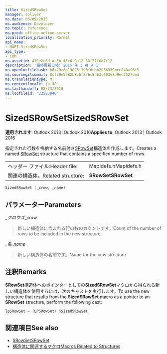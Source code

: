 ```yaml
---
title: SizedSRowSet
manager: soliver
ms.date: 03/09/2015
ms.audience: Developer
ms.topic: reference
ms.prod: office-online-server
localization_priority: Normal
api_name:
- MAPI.SizedSRowSet
api_type:
- COM
ms.assetid: 419e2c6d-ac3b-46c6-9a12-33f51f6d7f12
description: '最終更新日時: 2015 年 3 月 9 日'
ms.openlocfilehash: b8c70c8b13025f196fdebb2956939bec840a96f5
ms.sourcegitcommit: 0cf39e5382b8c6f236c8a63c6036849ed3527ded
ms.translationtype: MT
ms.contentlocale: ja-JP
ms.lasthandoff: 08/23/2018
ms.locfileid: "22583940"
---
```

# <a name="sizedsrowset"></a><span data-ttu-id="3fe7b-103">SizedSRowSet</span><span class="sxs-lookup"><span data-stu-id="3fe7b-103">SizedSRowSet</span></span>

<span data-ttu-id="3fe7b-104">**適用されます**: Outlook 2013 |Outlook 2016</span><span class="sxs-lookup"><span data-stu-id="3fe7b-104">**Applies to**: Outlook 2013 | Outlook 2016</span></span> 
  
<span data-ttu-id="3fe7b-105">指定された行数を格納する名前付き[SRowSet](srowset.md)構造体を作成します。</span><span class="sxs-lookup"><span data-stu-id="3fe7b-105">Creates a named [SRowSet](srowset.md) structure that contains a specified number of rows.</span></span> 
  
|||
|:-----|:-----|
|<span data-ttu-id="3fe7b-106">ヘッダー ファイル:</span><span class="sxs-lookup"><span data-stu-id="3fe7b-106">Header file:</span></span>  <br/> |<span data-ttu-id="3fe7b-107">Mapidefs.h</span><span class="sxs-lookup"><span data-stu-id="3fe7b-107">Mapidefs.h</span></span>  <br/> |
|<span data-ttu-id="3fe7b-108">関連の構造体。</span><span class="sxs-lookup"><span data-stu-id="3fe7b-108">Related structure:</span></span>  <br/> |<span data-ttu-id="3fe7b-109">**SRowSet**</span><span class="sxs-lookup"><span data-stu-id="3fe7b-109">**SRowSet**</span></span> <br/> |
   
```cpp
SizedSRowSet (_crow, _name)
```

## <a name="parameters"></a><span data-ttu-id="3fe7b-110">パラメーター</span><span class="sxs-lookup"><span data-stu-id="3fe7b-110">Parameters</span></span>

<span data-ttu-id="3fe7b-111">__クロウズ_</span><span class="sxs-lookup"><span data-stu-id="3fe7b-111">__crow_</span></span>
  
> <span data-ttu-id="3fe7b-112">新しい構造体に含まれる行の数のカウントです。</span><span class="sxs-lookup"><span data-stu-id="3fe7b-112">Count of the number of rows to be included in the new structure.</span></span>
    
<span data-ttu-id="3fe7b-113">__名_</span><span class="sxs-lookup"><span data-stu-id="3fe7b-113">__name_</span></span>
  
> <span data-ttu-id="3fe7b-114">新しい構造体の名前です。</span><span class="sxs-lookup"><span data-stu-id="3fe7b-114">Name for the new structure.</span></span>
    
## <a name="remarks"></a><span data-ttu-id="3fe7b-115">注釈</span><span class="sxs-lookup"><span data-stu-id="3fe7b-115">Remarks</span></span>

<span data-ttu-id="3fe7b-116">**SRowSet**構造体へのポインターとしての**SizedSRowSet**マクロから得られる新しい構造体を使用するには、次のキャストを実行します。</span><span class="sxs-lookup"><span data-stu-id="3fe7b-116">To use the new structure that results from the **SizedSRowSet** macro as a pointer to an **SRowSet** structure, perform the following cast:</span></span> 
  
```cpp
lpSRowSet = (LPSRowSet) &SizedSRowSet;

```

## <a name="see-also"></a><span data-ttu-id="3fe7b-117">関連項目</span><span class="sxs-lookup"><span data-stu-id="3fe7b-117">See also</span></span>

- [<span data-ttu-id="3fe7b-118">SRowSet</span><span class="sxs-lookup"><span data-stu-id="3fe7b-118">SRowSet</span></span>](srowset.md)
- [<span data-ttu-id="3fe7b-119">構造体に関連するマクロ</span><span class="sxs-lookup"><span data-stu-id="3fe7b-119">Macros Related to Structures</span></span>](macros-related-to-structures.md)


